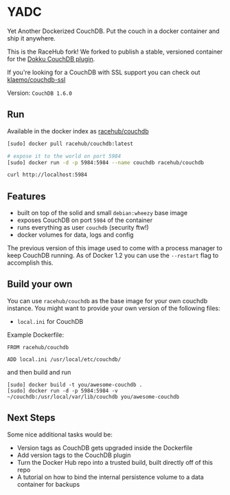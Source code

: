 YADC
===

Yet Another Dockerized CouchDB.
Put the couch in a docker container and ship it anywhere.

This is the RaceHub fork! We forked to publish a stable, versioned container for the [Dokku CouchDB plugin](https://github.com/racehub/dokku-couchdb-plugin).

If you're looking for a CouchDB with SSL support you can check out [klaemo/couchdb-ssl](https://index.docker.io/u/klaemo/couchdb-ssl/)

Version: `CouchDB 1.6.0`

## Run

Available in the docker index as [racehub/couchdb](https://index.docker.io/u/racehub/couchdb)

```bash
[sudo] docker pull racehub/couchdb:latest

# expose it to the world on port 5984
[sudo] docker run -d -p 5984:5984 --name couchdb racehub/couchdb

curl http://localhost:5984
```

## Features

* built on top of the solid and small `debian:wheezy` base image
* exposes CouchDB on port `5984` of the container
* runs everything as user `couchdb` (security ftw!)
* docker volumes for data, logs and config

The previous version of this image used to come with a process manager to keep
CouchDB running. As of Docker 1.2 you can use the `--restart` flag to accomplish this.

## Build your own

You can use `racehub/couchdb` as the base image for your own couchdb instance.
You might want to provide your own version of the following files:

* `local.ini` for CouchDB

Example Dockerfile:

```
FROM racehub/couchdb

ADD local.ini /usr/local/etc/couchdb/
```

and then build and run

```
[sudo] docker build -t you/awesome-couchdb .
[sudo] docker run -d -p 5984:5984 -v ~/couchdb:/usr/local/var/lib/couchdb you/awesome-couchdb
```

## Next Steps

Some nice additional tasks would be:

- Version tags as CouchDB gets upgraded inside the Dockerfile
- Add version tags to the CouchDB plugin
- Turn the Docker Hub repo into a trusted build, built directly off of this repo
- A tutorial on how to bind the internal persistence volume to a data container for backups
